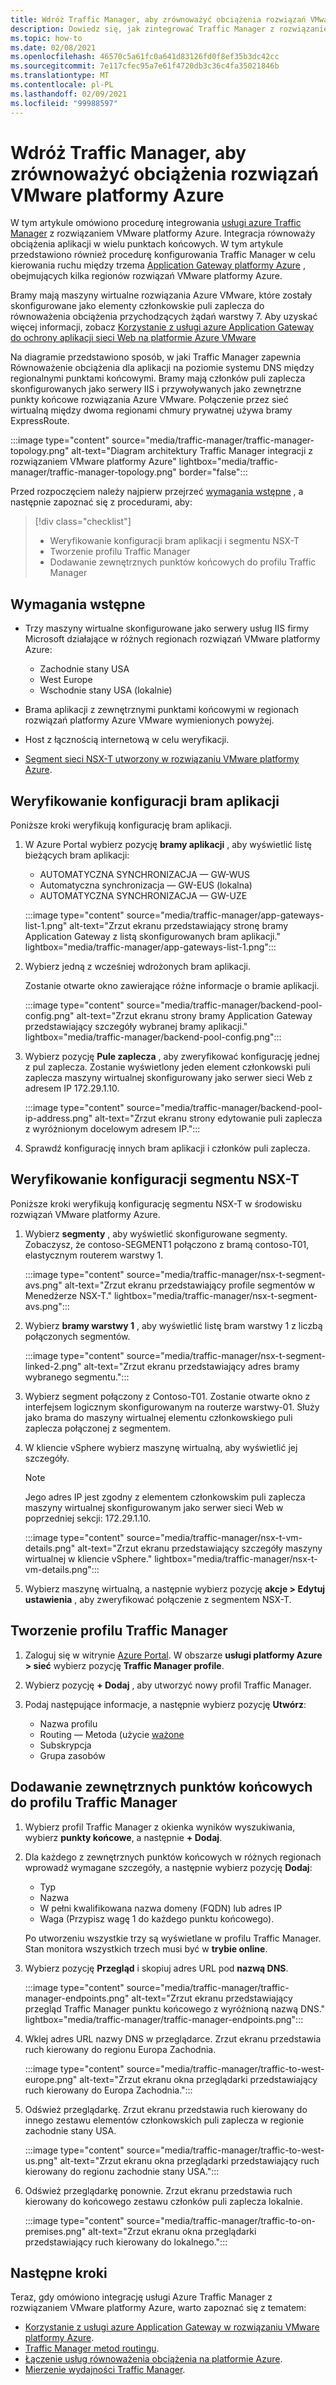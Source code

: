 ```yaml
---
title: Wdróż Traffic Manager, aby zrównoważyć obciążenia rozwiązań VMware platformy Azure
description: Dowiedz się, jak zintegrować Traffic Manager z rozwiązaniem VMware platformy Azure, aby zrównoważyć obciążenia aplikacji w wielu punktach końcowych w różnych regionach.
ms.topic: how-to
ms.date: 02/08/2021
ms.openlocfilehash: 46570c5a61fc0a641d83126fd0f8ef35b3dc42cc
ms.sourcegitcommit: 7e117cfec95a7e61f4720db3c36c4fa35021846b
ms.translationtype: MT
ms.contentlocale: pl-PL
ms.lasthandoff: 02/09/2021
ms.locfileid: "99988597"
---
```

# <a name="deploy-traffic-manager-to-balance-azure-vmware-solution-workloads"></a>Wdróż Traffic Manager, aby zrównoważyć obciążenia rozwiązań VMware platformy Azure

W tym artykule omówiono procedurę integrowania [usługi azure Traffic Manager](../traffic-manager/traffic-manager-overview.md) z rozwiązaniem VMware platformy Azure. Integracja równoważy obciążenia aplikacji w wielu punktach końcowych. W tym artykule przedstawiono również procedurę konfigurowania Traffic Manager w celu kierowania ruchu między trzema [Application Gateway platformy Azure](../application-gateway/overview.md) , obejmujących kilka regionów rozwiązań VMware platformy Azure. 

Bramy mają maszyny wirtualne rozwiązania Azure VMware, które zostały skonfigurowane jako elementy członkowskie puli zaplecza do równoważenia obciążenia przychodzących żądań warstwy 7. Aby uzyskać więcej informacji, zobacz [Korzystanie z usługi azure Application Gateway do ochrony aplikacji sieci Web na platformie Azure VMware](protect-azure-vmware-solution-with-application-gateway.md)

Na diagramie przedstawiono sposób, w jaki Traffic Manager zapewnia Równoważenie obciążenia dla aplikacji na poziomie systemu DNS między regionalnymi punktami końcowymi. Bramy mają członków puli zaplecza skonfigurowanych jako serwery IIS i przywoływanych jako zewnętrzne punkty końcowe rozwiązania Azure VMware. Połączenie przez sieć wirtualną między dwoma regionami chmury prywatnej używa bramy ExpressRoute.   

:::image type="content" source="media/traffic-manager/traffic-manager-topology.png" alt-text="Diagram architektury Traffic Manager integracji z rozwiązaniem VMware platformy Azure" lightbox="media/traffic-manager/traffic-manager-topology.png" border="false":::

Przed rozpoczęciem należy najpierw przejrzeć [wymagania wstępne](#prerequisites) , a następnie zapoznać się z procedurami, aby:

> [!div class="checklist"]
> * Weryfikowanie konfiguracji bram aplikacji i segmentu NSX-T
> * Tworzenie profilu Traffic Manager
> * Dodawanie zewnętrznych punktów końcowych do profilu Traffic Manager

## <a name="prerequisites"></a>Wymagania wstępne

- Trzy maszyny wirtualne skonfigurowane jako serwery usług IIS firmy Microsoft działające w różnych regionach rozwiązań VMware platformy Azure: 
   - Zachodnie stany USA
   - West Europe
   - Wschodnie stany USA (lokalnie) 

- Brama aplikacji z zewnętrznymi punktami końcowymi w regionach rozwiązań platformy Azure VMware wymienionych powyżej.

- Host z łącznością internetową w celu weryfikacji. 

- [Segment sieci NSX-T utworzony w rozwiązaniu VMware platformy Azure](tutorial-nsx-t-network-segment.md).

## <a name="verify-your-application-gateways-configuration"></a>Weryfikowanie konfiguracji bram aplikacji

Poniższe kroki weryfikują konfigurację bram aplikacji.

1. W Azure Portal wybierz pozycję **bramy aplikacji** , aby wyświetlić listę bieżących bram aplikacji:

   - AUTOMATYCZNA SYNCHRONIZACJA — GW-WUS
   - Automatyczna synchronizacja — GW-EUS (lokalna)
   - AUTOMATYCZNA SYNCHRONIZACJA — GW-UZE

   :::image type="content" source="media/traffic-manager/app-gateways-list-1.png" alt-text="Zrzut ekranu przedstawiający stronę bramy Application Gateway z listą skonfigurowanych bram aplikacji." lightbox="media/traffic-manager/app-gateways-list-1.png":::

1. Wybierz jedną z wcześniej wdrożonych bram aplikacji. 

   Zostanie otwarte okno zawierające różne informacje o bramie aplikacji. 

   :::image type="content" source="media/traffic-manager/backend-pool-config.png" alt-text="Zrzut ekranu strony bramy Application Gateway przedstawiający szczegóły wybranej bramy aplikacji." lightbox="media/traffic-manager/backend-pool-config.png":::

1. Wybierz pozycję **Pule zaplecza** , aby zweryfikować konfigurację jednej z pul zaplecza. Zostanie wyświetlony jeden element członkowski puli zaplecza maszyny wirtualnej skonfigurowany jako serwer sieci Web z adresem IP 172.29.1.10.
 
   :::image type="content" source="media/traffic-manager/backend-pool-ip-address.png" alt-text="Zrzut ekranu strony edytowanie puli zaplecza z wyróżnionym docelowym adresem IP.":::

1. Sprawdź konfigurację innych bram aplikacji i członków puli zaplecza. 

## <a name="verify-the-nsx-t-segment-configuration"></a>Weryfikowanie konfiguracji segmentu NSX-T

Poniższe kroki weryfikują konfigurację segmentu NSX-T w środowisku rozwiązań VMware platformy Azure.

1. Wybierz **segmenty** , aby wyświetlić skonfigurowane segmenty.  Zobaczysz, że contoso-SEGMENT1 połączono z bramą contoso-T01, elastycznym routerem warstwy 1.

   :::image type="content" source="media/traffic-manager/nsx-t-segment-avs.png" alt-text="Zrzut ekranu przedstawiający profile segmentów w Menedżerze NSX-T." lightbox="media/traffic-manager/nsx-t-segment-avs.png":::    

1. Wybierz **bramy warstwy 1** , aby wyświetlić listę bram warstwy 1 z liczbą połączonych segmentów. 

   :::image type="content" source="media/traffic-manager/nsx-t-segment-linked-2.png" alt-text="Zrzut ekranu przedstawiający adres bramy wybranego segmentu.":::    

1. Wybierz segment połączony z Contoso-T01. Zostanie otwarte okno z interfejsem logicznym skonfigurowanym na routerze warstwy-01. Służy jako brama do maszyny wirtualnej elementu członkowskiego puli zaplecza połączonej z segmentem.

1. W kliencie vSphere wybierz maszynę wirtualną, aby wyświetlić jej szczegóły. 

   >[!NOTE]
   >Jego adres IP jest zgodny z elementem członkowskim puli zaplecza maszyny wirtualnej skonfigurowanym jako serwer sieci Web w poprzedniej sekcji: 172.29.1.10.

   :::image type="content" source="media/traffic-manager/nsx-t-vm-details.png" alt-text="Zrzut ekranu przedstawiający szczegóły maszyny wirtualnej w kliencie vSphere." lightbox="media/traffic-manager/nsx-t-vm-details.png":::    

4. Wybierz maszynę wirtualną, a następnie wybierz pozycję **akcje > Edytuj ustawienia** , aby zweryfikować połączenie z segmentem NSX-T.

## <a name="create-your-traffic-manager-profile"></a>Tworzenie profilu Traffic Manager

1. Zaloguj się w witrynie [Azure Portal](https://rc.portal.azure.com/#home). W obszarze **usługi platformy Azure > sieć** wybierz pozycję **Traffic Manager profile**.

2. Wybierz pozycję **+ Dodaj** , aby utworzyć nowy profil Traffic Manager.
 
3. Podaj następujące informacje, a następnie wybierz pozycję **Utwórz**:

   - Nazwa profilu
   - Routing — Metoda (użycie [ważone](../traffic-manager/traffic-manager-routing-methods.md)
   - Subskrypcja
   - Grupa zasobów

## <a name="add-external-endpoints-into-the-traffic-manager-profile"></a>Dodawanie zewnętrznych punktów końcowych do profilu Traffic Manager

1. Wybierz profil Traffic Manager z okienka wyników wyszukiwania, wybierz **punkty końcowe**, a następnie **+ Dodaj**.

1. Dla każdego z zewnętrznych punktów końcowych w różnych regionach wprowadź wymagane szczegóły, a następnie wybierz pozycję **Dodaj**: 
   - Typ
   - Nazwa
   - W pełni kwalifikowana nazwa domeny (FQDN) lub adres IP
   - Waga (Przypisz wagę 1 do każdego punktu końcowego). 

   Po utworzeniu wszystkie trzy są wyświetlane w profilu Traffic Manager. Stan monitora wszystkich trzech musi być w **trybie online**.

3. Wybierz pozycję **Przegląd** i skopiuj adres URL pod **nazwą DNS**.

   :::image type="content" source="media/traffic-manager/traffic-manager-endpoints.png" alt-text="Zrzut ekranu przedstawiający przegląd Traffic Manager punktu końcowego z wyróżnioną nazwą DNS." lightbox="media/traffic-manager/traffic-manager-endpoints.png"::: 

4. Wklej adres URL nazwy DNS w przeglądarce. Zrzut ekranu przedstawia ruch kierowany do regionu Europa Zachodnia.

   :::image type="content" source="media/traffic-manager/traffic-to-west-europe.png" alt-text="Zrzut ekranu okna przeglądarki przedstawiający ruch kierowany do Europa Zachodnia."::: 

5. Odśwież przeglądarkę. Zrzut ekranu przedstawia ruch kierowany do innego zestawu elementów członkowskich puli zaplecza w regionie zachodnie stany USA.

   :::image type="content" source="media/traffic-manager/traffic-to-west-us.png" alt-text="Zrzut ekranu okna przeglądarki przedstawiający ruch kierowany do regionu zachodnie stany USA."::: 

6. Odśwież przeglądarkę ponownie. Zrzut ekranu przedstawia ruch kierowany do końcowego zestawu członków puli zaplecza lokalnie.

   :::image type="content" source="media/traffic-manager/traffic-to-on-premises.png" alt-text="Zrzut ekranu okna przeglądarki przedstawiający ruch kierowany do lokalnego.":::

## <a name="next-steps"></a>Następne kroki

Teraz, gdy omówiono integrację usługi Azure Traffic Manager z rozwiązaniem VMware platformy Azure, warto zapoznać się z tematem:

- [Korzystanie z usługi azure Application Gateway w rozwiązaniu VMware platformy Azure](protect-azure-vmware-solution-with-application-gateway.md).
- [Traffic Manager metod routingu](../traffic-manager/traffic-manager-routing-methods.md).
- [Łączenie usług równoważenia obciążenia na platformie Azure](../traffic-manager/traffic-manager-load-balancing-azure.md).
- [Mierzenie wydajności Traffic Manager](../traffic-manager/traffic-manager-performance-considerations.md).
